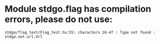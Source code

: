 # Module stdgo.flag has compilation errors, please do not use:
```
stdgo/flag_test/Flag_test.hx:55: characters 26-47 : Type not found : stdgo.net.url.Url

```

